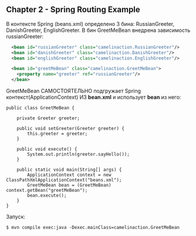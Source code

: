 Chapter 2 - Spring Routing Example
----------------

В контексте Spring (beans.xml) определено 3 бина: RussianGreeter, DanishGreeter, EnglishGreeter. В бин GreetMeBean внедрена зависимость russianGreeter:

````xml
  <bean id="russianGreeter" class="camelinaction.RussianGreeter"/>
  <bean id="danishGreeter" class="camelinaction.DanishGreeter"/>
  <bean id="englishGreeter" class="camelinaction.EnglishGreeter"/>

  <bean id="greetMeBean" class="camelinaction.GreetMeBean">
    <property name="greeter" ref="russianGreeter"/>
  </bean>
````

GreetMeBean САМОСТОЯТЕЛЬНО подгружает Spring контекст(ApplicationContext) ИЗ __bean.xml__ и использует __bean__ из него:  

````shell
public class GreetMeBean {

    private Greeter greeter;

    public void setGreeter(Greeter greeter) {
        this.greeter = greeter;
    }
    
    public void execute() {
        System.out.println(greeter.sayHello());        
    }
    
    public static void main(String[] args) {
        ApplicationContext context = new ClassPathXmlApplicationContext("beans.xml");
        GreetMeBean bean = (GreetMeBean) context.getBean("greetMeBean");
        bean.execute();
    }
}
````

Запуск:

````shell
$ mvn compile exec:java -Dexec.mainClass=camelinaction.GreetMeBean
````
